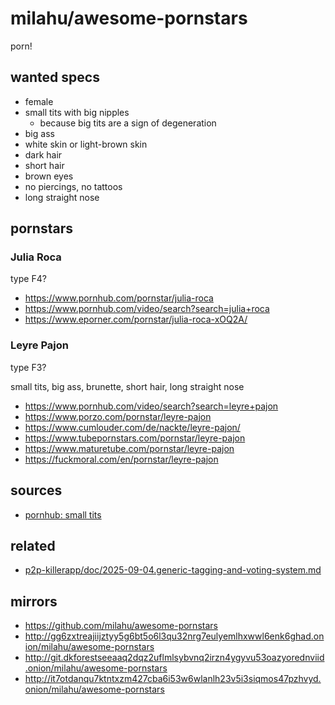 # milahu/awesome-pornstars

porn!

## wanted specs

- female
- small tits with big nipples
  - because big tits are a sign of degeneration
- big ass
- white skin or light-brown skin
- dark hair
- short hair
- brown eyes
- no piercings, no tattoos
- long straight nose

## pornstars

### Julia Roca

type F4?

- https://www.pornhub.com/pornstar/julia-roca
- https://www.pornhub.com/video/search?search=julia+roca
- https://www.eporner.com/pornstar/julia-roca-xOQ2A/

### Leyre Pajon

type F3?

small tits, big ass, brunette, short hair, long straight nose

- https://www.pornhub.com/video/search?search=leyre+pajon
- https://www.porzo.com/pornstar/leyre-pajon
- https://www.cumlouder.com/de/nackte/leyre-pajon/
- https://www.tubepornstars.com/pornstar/leyre-pajon
- https://www.maturetube.com/pornstar/leyre-pajon
- https://fuckmoral.com/en/pornstar/leyre-pajon

## sources

- [pornhub: small tits](https://www.pornhub.com/video?c=59)

## related

- [p2p-killerapp/doc/2025-09-04.generic-tagging-and-voting-system.md](https://github.com/milahu/p2p-killerapp/blob/main/doc/2025-09-04.generic-tagging-and-voting-system.md)

## mirrors

- https://github.com/milahu/awesome-pornstars
- http://gg6zxtreajiijztyy5g6bt5o6l3qu32nrg7eulyemlhxwwl6enk6ghad.onion/milahu/awesome-pornstars
- http://git.dkforestseeaaq2dqz2uflmlsybvnq2irzn4ygyvu53oazyorednviid.onion/milahu/awesome-pornstars
- http://it7otdanqu7ktntxzm427cba6i53w6wlanlh23v5i3siqmos47pzhvyd.onion/milahu/awesome-pornstars

